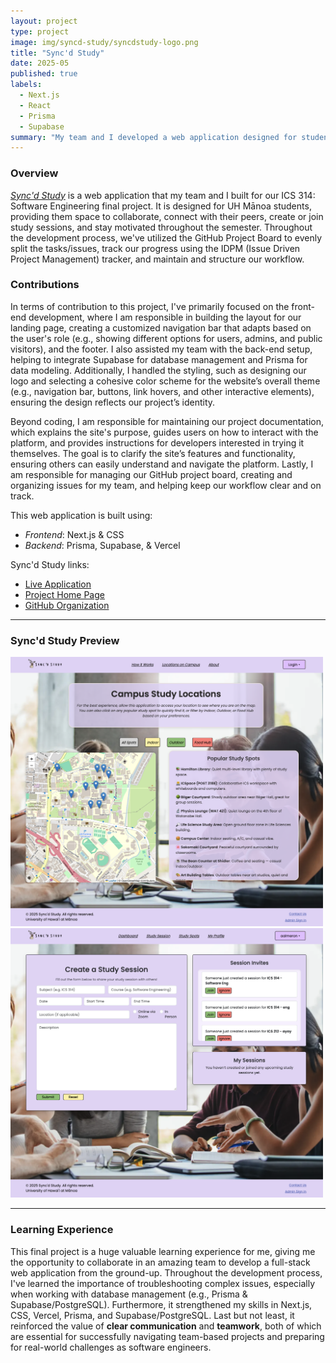 ```yaml
---
layout: project
type: project
image: img/syncd-study/syncdstudy-logo.png
title: "Sync'd Study"
date: 2025-05
published: true
labels:
  - Next.js
  - React
  - Prisma
  - Supabase
summary: "My team and I developed a web application designed for students @ UH Manoa to study with their peers."
---
```

### Overview
*[Sync'd Study](https://syncdstudy.github.io)* is a web application that my team and I built for our ICS 314: Software Engineering final project. It is designed for UH Mānoa students, providing them space to collaborate, connect with their peers, create or join study sessions, and stay motivated throughout the semester. Throughout the development process, we've utilized the GitHub Project Board to evenly split the tasks/issues, track our progress using the IDPM (Issue Driven Project Management) tracker, and maintain and structure our workflow.   

### Contributions
In terms of contribution to this project, I've primarily focused on the front-end development, where I am responsible in building the layout for our landing page, creating a customized navigation bar that adapts based on the user's role (e.g., showing different options for users, admins, and public visitors), and the footer. I also assisted my team with the back-end setup, helping to integrate Supabase for database management and Prisma for data modeling. Additionally, I handled the styling, such as designing our logo and selecting a cohesive color scheme for the website’s overall theme (e.g., navigation bar, buttons, link hovers, and other interactive elements), ensuring the design reflects our project’s identity. 

Beyond coding, I am responsible for maintaining our project documentation, which explains the site's purpose, guides users on how to interact with the platform, and provides instructions for developers interested in trying it themselves. The goal is to clarify the site’s features and functionality, ensuring others can easily understand and navigate the platform. Lastly, I am responsible for managing our GitHub project board, creating and organizing issues for my team, and helping keep our workflow clear and on track.

This web application is built using: 
- *Frontend*: Next.js & CSS
- *Backend*: Prisma, Supabase, & Vercel

Sync'd Study links:
- [Live Application](https://syncdstudy.vercel.app)
- [Project Home Page](https://syncdstudy.github.io)
- [GitHub Organization](https://github.com/syncdstudy)

---
### Sync'd Study Preview

<img width="500px" src="../img/syncd-study/preview-1.png" class="img-thumbnail" >
<img width="500px" src="../img/syncd-study/preview-2.png" class="img-thumbnail" >

---
### Learning Experience
This final project is a huge valuable learning experience for me, giving me the opportunity to collaborate in an amazing team to develop a full-stack web application from the ground-up. Throughout the development process, I've learned the importance of troubleshooting complex issues, especially when working with database management (e.g., Prisma & Supabase/PostgreSQL). Furthermore, it strengthened my skills in Next.js, CSS, Vercel, Prisma, and Supabase/PostgreSQL. Last but not least, it reinforced the value of **clear communication** and **teamwork**,  both of which are essential for successfully navigating team-based projects and preparing for real-world challenges as software engineers.